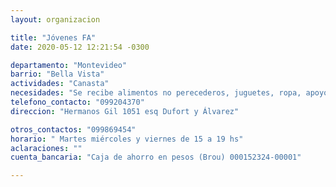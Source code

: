 ```yaml
---
layout: organizacion

title: "Jóvenes FA"
date: 2020-05-12 12:21:54 -0300

departamento: "Montevideo"
barrio: "Bella Vista"
actividades: "Canasta"
necesidades: "Se recibe alimentos no perecederos, juguetes, ropa, apoyo transporte"
telefono_contacto: "099204370"
direccion: "Hermanos Gil 1051 esq Dufort y Álvarez"

otros_contactos: "099869454"
horario: " Martes miércoles y viernes de 15 a 19 hs"
aclaraciones: ""
cuenta_bancaria: "Caja de ahorro en pesos (Brou) 000152324-00001"

---
```

